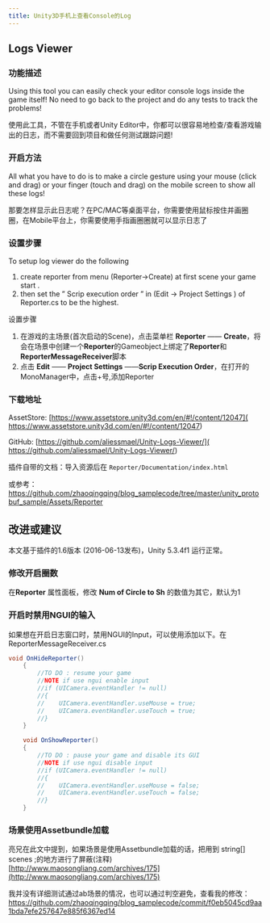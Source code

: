 ```yaml
---
title: Unity3D手机上查看Console的Log
---
```


## Logs Viewer

### 功能描述

Using this tool you can easily check your editor console logs inside the game itself! No need to go back to the project and do any tests to track the problems!

使用此工具，不管在手机或者Unity Editor中，你都可以很容易地检查/查看游戏输出的日志，而不需要回到项目和做任何测试跟踪问题!

<!-- more -->

### 开启方法

All what you have to do is to make a circle gesture using your mouse (click and drag) or your finger (touch and drag) on the mobile screen to show all these logs!

那要怎样显示此日志呢？在PC/MAC等桌面平台，你需要使用鼠标按住并画圈圈，在Mobile平台上，你需要使用手指画圈圈就可以显示日志了



### 设置步骤

To setup log viewer do the following

1. create reporter from menu (Reporter->Create) at first scene your game start .
2. then set the ” Scrip execution order ” in (Edit -> Project Settings ) of Reporter.cs to be the highest.

设置步骤
1. 在游戏的主场景(首次启动的Scene)，点击菜单栏 **Reporter** —— **Create**，将会在场景中创建一个**Reporter**的Gameobject上绑定了**Reporter**和**ReporterMessageReceiver**脚本
2. 点击 **Edit** —— **Project Settings** ——**Scrip Execution Order**，在打开的MonoManager中，点击+号,添加Reporter




### 下载地址

AssetStore: [https://www.assetstore.unity3d.com/en/#!/content/12047]( https://www.assetstore.unity3d.com/en/#!/content/12047)

GitHub: [https://github.com/aliessmael/Unity-Logs-Viewer/]( https://github.com/aliessmael/Unity-Logs-Viewer/)

插件自带的文档：导入资源后在 `Reporter/Documentation/index.html`

或参考：https://github.com/zhaoqingqing/blog_samplecode/tree/master/unity_protobuf_sample/Assets/Reporter



## 改进或建议

本文基于插件的1.6版本 (2016-06-13发布)，Unity 5.3.4f1 运行正常。

### 修改开启圈数

在**Reporter** 属性面板，修改 **Num of Circle to Sh** 的数值为其它，默认为1



### 开启时禁用NGUI的输入

如果想在开启日志窗口时，禁用NGUI的Input，可以使用添加以下。在ReporterMessageReceiver.cs

```csharp
void OnHideReporter()
	{
        //TO DO : resume your game
        //NOTE if use ngui enable input
        //if (UICamera.eventHandler != null)
        //{
        //    UICamera.eventHandler.useMouse = true;
        //    UICamera.eventHandler.useTouch = true;
        //}
    }

    void OnShowReporter()
	{
        //TO DO : pause your game and disable its GUI
        //NOTE if use ngui disable input
        //if (UICamera.eventHandler != null)
        //{
        //    UICamera.eventHandler.useMouse = false;
        //    UICamera.eventHandler.useTouch = false;
        //}
    }
```



### 场景使用Assetbundle加载
亮兄在此文中提到，如果场景是使用Assetbundle加载的话，把用到 string[] scenes ;的地方进行了屏蔽(注释)
[http://www.maosongliang.com/archives/175](http://www.maosongliang.com/archives/175)

我并没有详细测试通过ab场景的情况，也可以通过判空避免，查看我的修改：https://github.com/zhaoqingqing/blog_samplecode/commit/f0eb5045cd9aa1bda7efe257647e885f6367ed14
